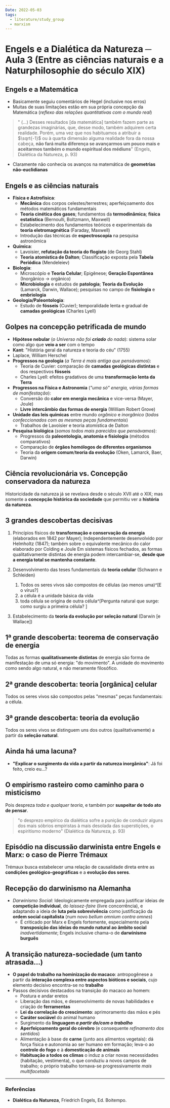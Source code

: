 ```yaml
---
Date: 2022-05-03
tags:
  - literature/study_group
  - marxism
---
```

# Engels e a Dialética da Natureza ─ Aula 3 (Entre as ciências naturais e a Naturphilosophie do século XIX)
## Engels e a Matemática
- Basicamente seguiu comentários de Hegel (inclusive nos erros)
- Muitas de suas limitações estão em sua própria concepção da Matemática (*reflexo das relações quantitativas com o mundo real*)
> " (...) Desses resultados [da matemática] também fazem parte as grandezas imaginárias, que, desse modo, também adquirem certa realidade. Porém, uma vez que nos habituamos a atribuir a $\sqrt{-1}$ ou à quarta dimensão alguma realidade fora da nossa cabeça, **não fará muita diferença se avançarmos um pouco mais e aceitarmos também o mundo espiritual dos médiuns**" (Engels, Dialética da Natureza, p. 93)
* Claramente não conhecia os avanços na matemática de **geometrias não-euclidianas** 

## Engels e as ciências naturais
- **Física e Astrofísica**:
	- **Mecânica** dos corpos celestes/terrestres; aperfeiçoamento dos métodos matemáticos fundamentais
	- **Teoria cinética dos gases**; fundamentos da **termodinâmica**; **física estatística** (Bernoulli, Boltzmann, Maxwell)
	- Estabelecimento dos fundamentos teóricos e experimentais da **teoria eletromagnética** (Faraday, Maxwell)
	- Introdução das técnicas de **espectroscopia** na pesquisa astronômica 
- **Química**:
	- Lavoisier, **refutação da teoria do flogisto** (de Georg Stahl)
	- **Teoria atomística de Dalton**; Classificação exposta pela **Tabela Periódica** (Mendeleiev)
- **Biologia**:
	- Microscópío e **Teoria Celular**; Epigênese; **Geração Espontânea** (Inorgânico -> orgânico)
	- **Microbiologia** e estudos de **patologia**; **Teoria da Evolução** (Lamarck, Darwin, Wallace); pesquisas no campo de **fisiologia** e **embriologia**
- **Geologia/Paleontologia**:
	- Estudo de **fósseis** (Cuvier); temporalidade lenta e gradual de **camadas geológicas** (Charles Lyell)

## Golpes na concepção petrificada de mundo
- **Hipótese nebular** (*o Universo não foi **criado** do nada*): sistema solar como algo que **veio a ser** com o tempo
- **Kant**: "História geral da natureza e teoria do céu" (1755)
- Laplace, William Herschel
- **Progressos na geologia** (*a Terra é mais antiga que pensávamos*):
	- Teoria de Cuvier: comparação de **camadas geológicas distintas** e dos respectivos **fósseis**
	- Charles Lyell: efeitos gradativos de uma **transformação lenta da Terra**
- **Progressos na Física e Astronomia** (*"uma só" energia, várias formas de manifestação*):
	- Conversão do **calor em energia mecânica** e vice-versa (Mayer, Joule)
	- **Livre intercâmbio das formas de energia** (William Robert Grove)
- **Unidade das leis químicas** entre mundo *orgânico* e *inorgânico* (*todos confeccionados com as mesmas peças fundamentais*)
	- Trabalhos de Lavoisier e teoria atomística de Dalton
- **Pesquisa biológica** (*somos todos mais parecidos que pensávamos*):
	-  Progressos da **paleontologia, anatomia e fisiologia** (métodos comparativos)
	- Comparação de **órgãos homólogos de diferentes organismos**
	- Teoria da **origem comum**/**teoria da evolução** (Oken, Lamarck, Baer, Darwin)

## Ciência revolucionária vs. Concepção conservadora da natureza
Historicidade da natureza já se revelava desde o século XVII até o XIX; mas somente a **concepção histórica da sociedade** que permitiu ver a **história da natureza**.

## 3 grandes descobertas decisivas
1. Princípios físicos de **transformação e conservação da energia** (elaborados em 1842 por Mayer); Independentemente desenvolvido por Helmholtz (1847); também sobre o equivalente mecânico do calor elaborado por Colding e Joule
	   Em sistemas físicos fechados, as formas qualitativamente distintas de energia podem intercambiar-se, **desde que a energia total se mantenha constante**. 

2. Desenvolvimento das teses fundamentais da **teoria celular** (Schwann e Schleiden)
	1. Todos os seres vivos são compostos de células (ao menos uma)^[E o vírus?]
	2. a célula é a unidade básica da vida
	3. toda célula se origina de outra célula^[Pergunta natural que surge: como surgiu a primeira célula? ]

3. Estabelecimento da **teoria da evolução por seleção natural** (Darwin [e Wallace])

## 1ª grande descoberta: teorema de conservação de energia
Todas as formas **qualitativamente distintas** de energia são forma de manifestação de uma só energia: "do movimento". A unidade do movimento como sendo algo natural, e não meramente filosófico.

## 2ª grande descoberta: teoria [orgânica] celular
Todos os seres vivos são compostos pelas "mesmas" peças fundamentais: a célula.

## 3ª grande descoberta: teoria da evolução
Todos os seres vivos se distinguem uns dos outros (qualitativamente)  a partir da **seleção natural**. 

## Ainda há uma lacuna?
- **"Explicar o surgimento da vida a partir da natureza inorgânica"**: Já foi feito, creio eu...?

## O empirismo rasteiro como caminho para o misticismo
Pois despreza *toda e qualquer teoria*, e também por **suspeitar de todo ato de pensar**. 

> "o desprezo empírico da dialética sofre a punição de conduzir alguns dos mais sóbrios empiristas à mais desolada das superstições, o espiritismo moderno" (Dialética da Natureza, p. 93)

## Episódio na discussão darwinista entre Engels e Marx: o caso de Pierre Trémaux
Trémaux busca estabelecer uma relação de causalidade direta entre as **condições geológico-geográficas** e a **evolução dos seres**. 

## Recepção do darwinismo na Alemanha
- *Darwinismo Social*: Ideologicamente empregada para justificar ideias de **competição individual**, do *laissez-faire* (livre concorrência), e adaptando a ideia de **luta pela sobrevivência** como justificação da **ordem social capitalista** (num novo *bellum omnium contra omnes*)
	- É criticado por Marx e Engels fortemente, especialmente pela **transposição das ideias do mundo natural ao âmbito social** *inadvertidamente*; Engels inclusive chama-o de **darwinismo burguês**

## A transição natureza-sociedade (um tanto atrasada...)
- **O papel do trabalho na hominização do macaco**: antropogênese a partir da **interação complexa entre aspectos bióticos e sociais**, cujo elemento decisivo encontra-se no **trabalho**
- Passos decisivos destacados na transição do macaco ao homem:
	- Postura e andar eretos
	- Liberação das mãos, e desenvolvimento de novas habilidades e criação de **ferramentas**
	- **Lei da correlação do crescimento**: aprimoramento das mãos e pés
	- **Caráter sociável** do animal humano
	- Surgimento da **linguagem *a partir do/com o trabalho***
	- **Aperfeiçoamento geral do cérebro** (e consequente *refinamento dos sentidos*)
	- Alimentação à base de **carne** (junto aos alimentos vegetais): dá força física e autonomia ao ser humano em formação; leva-o ao **controle do fogo** e à **domesticação de animais**
	- **Habituação a todos os climas** o induz a criar novas necessidades (habitação, vestimenta), o que conduziu a novos campos de trabalho; o próprio trabalho tornava-se progressivamente *mais multifacetado*


---
### Referências
- **Dialética da Natureza**, Friedrich Engels, Ed. Boitempo.